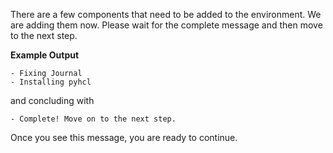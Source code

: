There are a few components that need to be added to the environment. We are
adding them now. Please wait for the complete message and then move to the
next step.

**Example Output**

```screenshot
- Fixing Journal
- Installing pyhcl
```

and concluding with

```
- Complete! Move on to the next step.
```

Once you see this message, you are ready to continue.